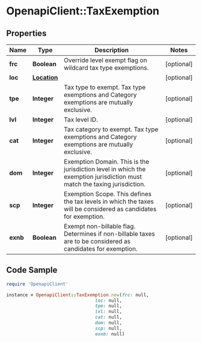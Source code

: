 # OpenapiClient::TaxExemption

## Properties

Name | Type | Description | Notes
------------ | ------------- | ------------- | -------------
**frc** | **Boolean** | Override level exempt flag on wildcard tax type exemptions. | [optional] 
**loc** | [**Location**](Location.md) |  | [optional] 
**tpe** | **Integer** | Tax type to exempt.  Tax type exemptions and Category exemptions are mutually exclusive. | [optional] 
**lvl** | **Integer** | Tax level ID. | [optional] 
**cat** | **Integer** | Tax category to exempt. Tax type exemptions and Category exemptions are mutually exclusive. | [optional] 
**dom** | **Integer** | Exemption Domain.  This is the jurisdiction level in which the  exemption jurisdiction must match the taxing jurisdiction. | [optional] 
**scp** | **Integer** | Exemption Scope.  This defines the tax levels in which the  taxes will be considered as candidates for exemption. | [optional] 
**exnb** | **Boolean** | Exempt non-billable flag.  Determines if non-billable taxes are  to be considered as candidates for exemption. | [optional] 

## Code Sample

```ruby
require 'OpenapiClient'

instance = OpenapiClient::TaxExemption.new(frc: null,
                                 loc: null,
                                 tpe: null,
                                 lvl: null,
                                 cat: null,
                                 dom: null,
                                 scp: null,
                                 exnb: null)
```


